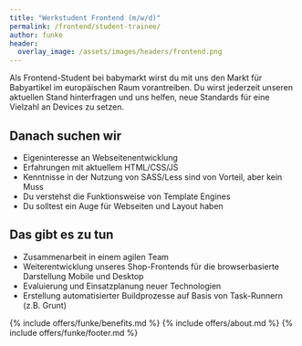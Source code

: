 ```yaml
---
title: "Werkstudent Frontend (m/w/d)"
permalink: /frontend/student-trainee/
author: funke
header:
  overlay_image: /assets/images/headers/frontend.png
---
```


Als Frontend-Student bei babymarkt wirst du mit uns den Markt für Babyartikel im europäischen Raum vorantreiben.
Du wirst jederzeit unseren aktuellen Stand hinterfragen und uns helfen, neue Standards für eine Vielzahl an Devices zu setzen.

## Danach suchen wir

* Eigeninteresse an Webseitenentwicklung
* Erfahrungen mit aktuellem HTML/CSS/JS
* Kenntnisse in der Nutzung von SASS/Less sind von Vorteil, aber kein Muss
* Du verstehst die Funktionsweise von Template Engines
* Du solltest ein Auge für Webseiten und Layout haben

## Das gibt es zu tun

* Zusammenarbeit in einem agilen Team
* Weiterentwicklung unseres Shop-Frontends für die browserbasierte Darstellung Mobile und Desktop
* Evaluierung und Einsatzplanung neuer Technologien
* Erstellung automatisierter Buildprozesse auf Basis von Task-Runnern (z.B. Grunt)

{% include offers/funke/benefits.md %}
{% include offers/about.md %}
{% include offers/funke/footer.md %}

